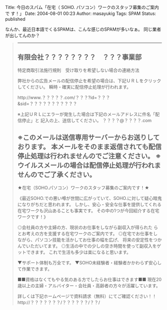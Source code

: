 Title: 今日のスパム「在宅（ SOHO. パソコン）ワークのスタッフ募集のご案内で す！」
Date: 2004-08-01 00:23
Author: masayukig
Tags: SPAM
Status: published

なんか、最近日本語でくるSPAMは、こんな感じのSPAMが多いなぁ。
同じ業者が出してんのか？

> ------------------------------------------------------------
>
> 有限会社？？？？？？？？　？？？事業部
> ------------------------------------------------------------
> 特定商取引法施行規則　受け取りを希望しない場合の連絡方法
>
> 弊社からの広告メールの配信停止を希望の場合は、下記ＵＲＬをクリックしてください。
> 瞬時・確実に配信停止処理が行われます。
>
> http://www.？？？？？.com/？？？?id=？？？&sid=？？？？？？？？？？？
>
> ※上記ＵＲＬにエラーが発生した場合は下記のメールアドレスに件名「配信停止」と
> 記入の上、送信してください。
> ？？？？@？？？？.com
>
> ※このメールは送信専用サーバーからお送りしております。
> 本メールをそのまま返信されても配信停止処理は行われませんのでご注意ください。
> ※ウイルスメールの場合は配信停止処理が行われませんのでご了承ください。
> ------------------------------------------------------------
> ★在宅（SOHO.パソコン）ワークのスタッフ募集のご案内です！★
>
> 《最近SOHO.での悪い噂が世間に広がっていて、SOHO.に対して疑心暗鬼になりがちだと思われます。
> しかし、安心・安全な仕事を提供してくれる在宅ワークも沢山あることも事実です。
> その中の1つが今回紹介する在宅ワークです！》
>
> ◎会社員の方や主婦の方、現状のお仕事をしながら副収入が得られた
> らとお考えの方を支援する在宅ワークのご案内です。
> ◎在宅でお仕事をしながら、パソコン技能を活かしてお仕事の幅を広げ、
> 将来の安定性をつかんでいただいてます。
> ◎生活の中での少しの空き時間を使って副収入をゲットできます。
> これで生活も多少は楽になると思います。
>
> ▼サポート体制も万全です。
> ▼SOHO未経験者・経験者かかわらず安心して作業できます。
>
> ■■資格はなくてもやる気のある方でしたらお仕事はできます■■
> 現在20歳以上の主婦・アルバイター・会社員・高齢者の方々が活躍しています。
>
> 詳しくは下記ホームページで資料請求（無料）にてご確認ください！！
> http://？？？？？？？/？？？？？？/？？/
